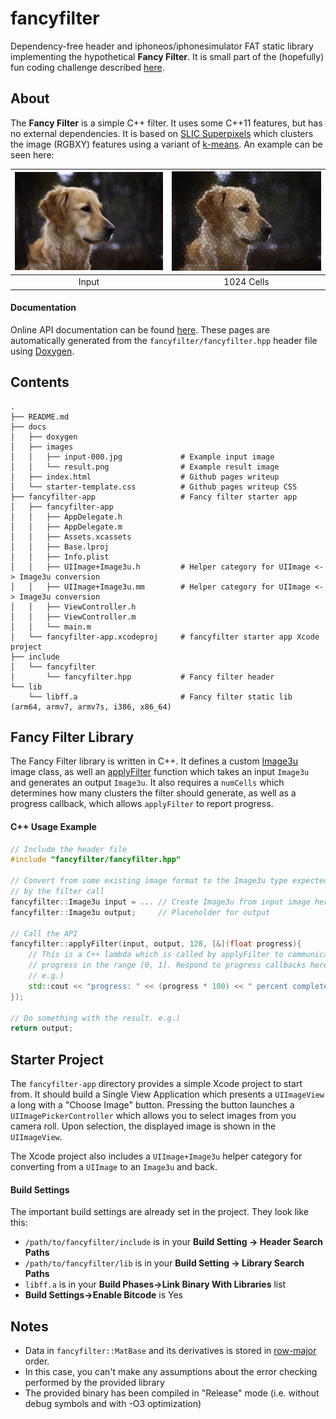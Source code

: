 # fancyfilter

Dependency-free header and iphoneos/iphonesimulator FAT static library implementing the hypothetical **Fancy Filter**. It is small part of the (hopefully) fun coding challenge described [here](http://geoffoxholm.github.io/fancyfilter).

About
-----

The **Fancy Filter** is a simple C++ filter. It uses some C++11 features, but has no external dependencies. It is based on [SLIC Superpixels](http://www.kev-smith.com/papers/SLIC_Superpixels.pdf) which clusters the image (RGBXY) features using a variant of [k-means](https://en.wikipedia.org/wiki/K-means_clustering). An example can be seen here:

| ![Input](/docs/images/input-000.jpg?raw=true "Input") | ![1024 cells](/docs/images/result.png?raw=true "1024 Cells") |
|:-----------------------------------------------------:|:------------------------------------------------------------:|
| Input                                                 |  1024 Cells                                                  |


#### Documentation

Online API documentation can be found [here](https://geoffoxholm.github.io/fancyfilter/doxygen/html/index.html). These pages are automatically generated from the `fancyfilter/fancyfilter.hpp` header file using [Doxygen](http://www.stack.nl/~dimitri/doxygen/).

Contents
--------

    .
    ├── README.md
    ├── docs
    │   ├── doxygen
    │   ├── images
    │   │   ├── input-000.jpg             # Example input image
    │   │   └── result.png                # Example result image
    │   ├── index.html                    # Github pages writeup
    │   └── starter-template.css          # Github pages writeup CSS
    ├── fancyfilter-app                   # Fancy filter starter app
    │   ├── fancyfilter-app
    │   │   ├── AppDelegate.h
    │   │   ├── AppDelegate.m
    │   │   ├── Assets.xcassets
    │   │   ├── Base.lproj
    │   │   ├── Info.plist
    │   │   ├── UIImage+Image3u.h         # Helper category for UIImage <-> Image3u conversion
    │   │   ├── UIImage+Image3u.mm        # Helper category for UIImage <-> Image3u conversion
    │   │   ├── ViewController.h
    │   │   ├── ViewController.m
    │   │   └── main.m
    │   └── fancyfilter-app.xcodeproj     # fancyfilter starter app Xcode project
    ├── include
    │   └── fancyfilter
    │       └── fancyfilter.hpp           # Fancy filter header
    └── lib
        └── libff.a                       # Fancy filter static lib (arm64, armv7, armv7s, i386, x86_64)


Fancy Filter Library
--------------------

The Fancy Filter library is written in C++. It defines a custom [Image3u](https://geoffoxholm.github.io/fancyfilter/doxygen/html/classfancyfilter_1_1_image.html) image class, as well an [applyFilter](https://geoffoxholm.github.io/fancyfilter/doxygen/html/namespacefancyfilter.html#aec6ef14ffb390cc64820a81dad1073e2) function
which takes an input `Image3u` and generates an output `Image3u`. It also requires a `numCells` which determines how many clusters the filter should generate, as well as a progress callback, which allows `applyFilter` to report progress.

#### C++ Usage Example

```c++
// Include the header file
#include "fancyfilter/fancyfilter.hpp"

// Convert from some existing image format to the Image3u type expected
// by the filter call
fancyfilter::Image3u input = ... // Create Image3u from input image here
fancyfilter::Image3u output;     // Placeholder for output

// Call the API
fancyfilter::applyFilter(input, output, 128, [&](float progress){
    // This is a C++ lambda which is called by applyFilter to communicate 
    // progress in the range [0, 1]. Respond to progress callbacks here.
    // e.g.) 
    std::cout << "progress: " << (progress * 100) << " percent complete" << std::endl;
});

// Do something with the result. e.g.)
return output; 
```


Starter Project
---------------

The `fancyfilter-app` directory provides a simple Xcode project to start from. It should build a Single View Application which presents a `UIImageView` a long with a "Choose Image" button. Pressing the button launches a `UIImagePickerController` which allows you to select images from you camera roll. Upon selection, the displayed image is shown in the `UIImageView`.

The Xcode project also includes a `UIImage+Image3u` helper category for converting from a `UIImage` to an `Image3u` and back.

#### Build Settings

The important build settings are already set in the project. They look like this:

* `/path/to/fancyfilter/include` is in your **Build Setting -> Header Search Paths**
* `/path/to/fancyfilter/lib` is in your **Build Setting -> Library Search Paths**
* `libff.a` is in your **Build Phases->Link Binary With Libraries** list
* **Build Settings->Enable Bitcode** is Yes



Notes
-----

* Data in `fancyfilter::MatBase` and its derivatives is stored in [row-major](https://en.wikipedia.org/wiki/Row-major_order) order.
* In this case, you can't make any assumptions about the error checking performed by the provided library
* The provided binary has been compiled in "Release" mode (i.e. without debug symbols and with -O3 optimization)


